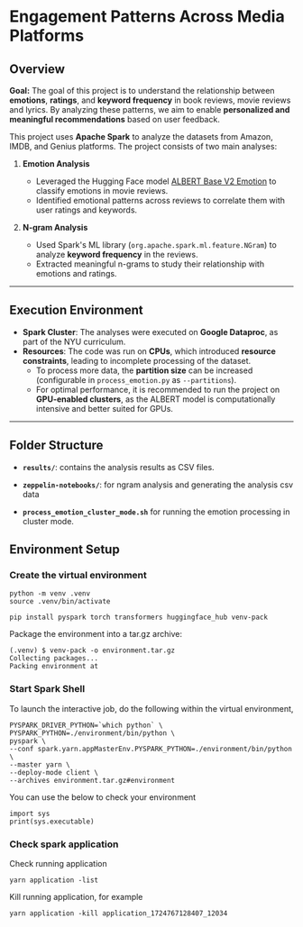 # Engagement Patterns Across Media Platforms

## Overview

**Goal:**
The goal of this project is to understand the relationship between **emotions**, **ratings**, and **keyword frequency** in book reviews, movie reviews and lyrics. By analyzing these patterns, we aim to enable **personalized and meaningful recommendations** based on user feedback.

This project uses **Apache Spark** to analyze the datasets from Amazon, IMDB, and Genius platforms. The project consists of two main analyses:

1. **Emotion Analysis**

    - Leveraged the Hugging Face model [ALBERT Base V2 Emotion](https://huggingface.co/bhadresh-savani/albert-base-v2-emotion) to classify emotions in movie reviews.
    - Identified emotional patterns across reviews to correlate them with user ratings and keywords.

2. **N-gram Analysis**
    - Used Spark's ML library (`org.apache.spark.ml.feature.NGram`) to analyze **keyword frequency** in the reviews.
    - Extracted meaningful n-grams to study their relationship with emotions and ratings.

---

## Execution Environment

-   **Spark Cluster**: The analyses were executed on **Google Dataproc**, as part of the NYU curriculum.
-   **Resources**: The code was run on **CPUs**, which introduced **resource constraints**, leading to incomplete processing of the dataset.
    -   To process more data, the **partition size** can be increased (configurable in `process_emotion.py` as `--partitions`).
    -   For optimal performance, it is recommended to run the project on **GPU-enabled clusters**, as the ALBERT model is computationally intensive and better suited for GPUs.

---

## Folder Structure

-   **`results/`**: contains the analysis results as CSV files.

-   **`zeppelin-notebooks/`**: for ngram analysis and generating the analysis csv data

-   **`process_emotion_cluster_mode.sh`** for running the emotion processing in cluster mode.

## Environment Setup

### Create the virtual environment

```
python -m venv .venv
source .venv/bin/activate

pip install pyspark torch transformers huggingface_hub venv-pack
```

Package the environment into a tar.gz archive:

```
(.venv) $ venv-pack -o environment.tar.gz
Collecting packages...
Packing environment at
```

### Start Spark Shell

To launch the interactive job, do the following within the virtual environment,

```
PYSPARK_DRIVER_PYTHON=`which python` \
PYSPARK_PYTHON=./environment/bin/python \
pyspark \
--conf spark.yarn.appMasterEnv.PYSPARK_PYTHON=./environment/bin/python \
--master yarn \
--deploy-mode client \
--archives environment.tar.gz#environment

```

You can use the below to check your environment

```
import sys
print(sys.executable)

```

### Check spark application

Check running application

```
yarn application -list
```

Kill running application, for example

```
yarn application -kill application_1724767128407_12034
```
